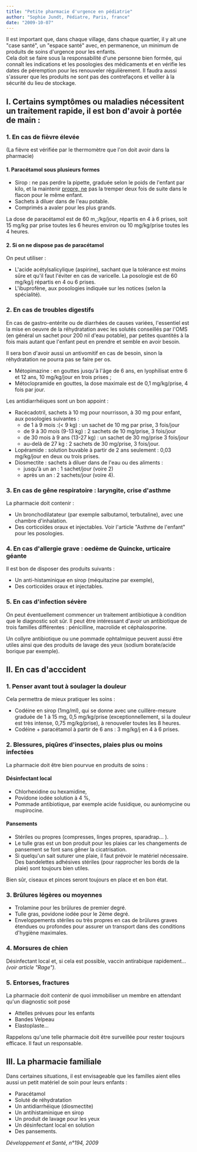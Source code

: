 ```yaml
---
title: "Petite pharmacie d'urgence en pédiatrie"
author: "Sophie Jundt, Pédiatre, Paris, france"
date: "2009-10-07"
---
```


<div class="teaser"><p>Il est important que, dans chaque village, dans chaque quartier, il y ait une "case santé", un "espace santé" avec, en permanence, un minimum de produits de soins d'urgence pour les enfants.<br />
Cela doit se faire sous la responsabilité d'une personne bien formée, qui connaît les indications et les posologies des médicaments et en vérifie les dates de péremption pour les renouveler régulièrement. Il faudra aussi s'assurer que les produits ne sont pas des contrefaçons et veiller à la sécurité du lieu de stockage.</p></div>

## I. Certains symptômes ou maladies nécessitent un traitement rapide, il est bon d'avoir à portée de main :

### 1. En cas de fièvre élevée

(La fièvre est vérifiée par le thermomètre que l'on doit avoir dans la pharmacie)

#### 1. Paracétamol sous plusieurs formes

*   Sirop : ne pas perdre la pipette, graduée selon le poids de l'enfant par kilo, et la maintenir [propre, ne](http://propre.ne) pas la tremper deux fois de suite dans le flacon pour le même enfant.  
*   Sachets à diluer dans de l'eau potable.  
*   Comprimés a avaler pour les plus grands.

La dose de paracétamol est de 60 m,;/kg/jour, répartis en 4 à 6 prises, soit 15 mg/kg par prise toutes les 6 heures environ ou 10 mg/kg/prise toutes les 4 heures.

#### 2. Si on ne dispose pas de paracétamol

On peut utiliser :

*   L'acide acétylsalicylique (aspirine), sachant que la tolérance est moins sûre et qu'il faut l'éviter en cas de varicelle. La posologie est de 60 mg/kg/j répar­tis en 4 ou 6 prises.  
*   L'ibuprofène, aux posologies indiquée sur les notices (selon la spécialité).

### 2. En cas de troubles digestifs

En cas de gastro-entérite ou de diarrhées de causes variées, l'essentiel est la mise en oeuvre de la réhy­dratation avec les solutés conseillés par l'OMS (en général un sachet pour 200 nil d'eau potable), par petites quantités à la fois mais autant que l'en­fant peut en prendre et semble en avoir besoin.

Il sera bon d'avoir aussi un antivomitif en cas de besoin, sinon la réhydratation ne pourra pas se faire per os.

*   Métopimazine : en gouttes jusqu'à l'âge de 6 ans, en lyophilisat entre 6 et 12 ans, 10 mg/kg/jour en trois prises ;
*   Métoclopramide en gouttes, la dose maximale est de 0,1 mg/kg/prise, 4 fois par jour.

Les antidiarrhéiques sont un bon appoint :

*   Racécadotril, sachets à 10 mg pour nourrisson, à 30 mg pour enfant, aux posologies suivantes :
    *   de 1 à 9 mois :(< 9 kg) : un sachet de 10 mg par prise, 3 fois/jour
    *   de 9 à 30 mois (9-13 kg) : 2 sachets de 10 mg/prise, 3 fois/jour
    *   de 30 mois à 9 ans (13-27 kg) : un sachet de 30 mg/prise 3 fois/jour
    *   au-delà de 27 kg : 2 sachets de 30 mg/prise, 3 fois/jour.  
*   Lopéramide : solution buvable à partir de 2 ans seulement : 0,03 mg/kg/jour en deux ou trois prises.  
*   Diosmectite : sachets à diluer dans de l'eau ou des aliments :
    *   jusqu'à un an : 1 sachet/jour (voire 2)
    *   après un an : 2 sachets/jour (voire 4).

### 3. En cas de gêne respiratoire : laryngite, crise d'asthme

La pharmacie doit contenir :

*   Un bronchodilatateur (par exemple salbutamol, terbutaline), avec une chambre d'inhalation.  
*   Des corticoïdes oraux et injectables. Voir l'article "Asthme de l'enfant" pour les posologies.

### 4. En cas d'allergie grave : oedème de Quincke, urticaire géante

Il est bon de disposer des produits suivants :

*   Un anti-histaminique en sirop (méquitazine par exemple),
*   Des corticoïdes oraux et injectables.

### 5. En cas d'infection sévère

On peut éventuellement commencer un traitement antibiotique à condition que le diagnostic soit sûr. Il peut être intéressant d'avoir un antibiotique de trois familles différentes : pénicilline, macrolide et céphalosporine.

Un collyre antibiotique ou une pommade ophtal­mique peuvent aussi être utiles ainsi que des produits de lavage des yeux (sodium borate/acide borique par exemple).

## II. En cas d'acccident

### 1. Penser avant tout à soulager la douleur

Cela permettra de mieux pratiquer les soins :

*   Codéine en sirop (1mg/ml), qui se donne avec une cuillère-mesure graduée de 1 à 15 mg, 0,5 mg/kg/prise (exceptionnellement, si la douleur est très intense, 0,75 mg/kg/prise), à renouveler toutes les 8 heures.  
*   Codéine + paracétamol à partir de 6 ans : 3 mg/kg/j en 4 à 6 prises.

### **2. Blessures, piqûres d'insectes, plaies plus ou moins infectées**

La pharmacie doit être bien pourvue en produits de soins :

#### Désinfectant local

*   Chlorhexidine ou hexamidine,
*   Povidone iodée solution à 4 %,
*   Pommade antibiotique, par exemple acide fusi­dique, ou auréomycine ou mupirocine.

#### Pansements

*   Stériles ou propres (compresses, linges propres, sparadrap... ).  
*   Le tulle gras est un bon produit pour les plaies car les changements de pansement se font sans gêner la cicatrisation.  
*   Si quelqu'un sait suturer une plaie, il faut prévoir le matériel nécessaire. Des bandelettes adhésives stériles (pour rapprocher les bords de la plaie) sont toujours bien utiles.

Bien sûr, ciseaux et pinces seront toujours en place et en bon état.

### **3. Brûlures légères ou moyennes**

*   Trolamine pour les brûlures de premier degré.  
*   Tulle gras, povidone iodée pour le 2ème degré.  
*   Enveloppements stériles ou très propres en cas de brûlures graves étendues ou profondes pour assu­rer un transport dans des conditions d'hygiène maximales.

### 4. Morsures de chien

Désinfectant local et, si cela est possible, vaccin antirabique rapidement... _(voir article "Rage")._

### **5. Entorses, fractures**

La pharmacie doit contenir de quoi immobiliser un membre en attendant qu'un diagnostic soit posé

*   Attelles prévues pour les enfants
*   Bandes Velpeau
*   Elastoplaste...

Rappelons qu'une telle pharmacie doit être surveillée pour rester toujours efficace. Il faut un responsable.

## III. La pharmacie familiale

Dans certaines situations, il est envisageable que les familles aient elles aussi un petit matériel de soin pour leurs enfants :

*   Paracétamol
*   Soluté de réhydratation
*   Un antidiarrhéique (diosmectite)
*   Un antihistaminique en sirop
*   Un produit de lavage pour les yeux
*   Un désinfectant local en solution
*   Des pansements.

_Développement et Santé, n°194, 2009_